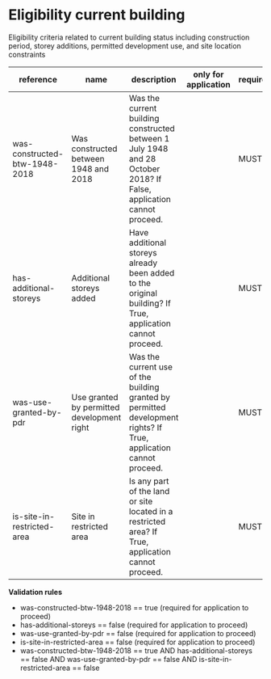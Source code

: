# Eligibility current building

Eligibility criteria related to current building status including construction period,
storey additions, permitted development use, and site location constraints


| reference | name | description | only for application | requirement | notes |
| --- | --- | --- | --- | --- | --- |
| was-constructed-btw-1948-2018 | Was constructed between 1948 and 2018 | Was the current building constructed between 1 July 1948 and 28 October 2018? If False, application cannot proceed. |  | MUST |  |
| has-additional-storeys | Additional storeys added | Have additional storeys already been added to the original building? If True, application cannot proceed. |  | MUST |  |
| was-use-granted-by-pdr | Use granted by permitted development right | Was the current use of the building granted by permitted development rights? If True, application cannot proceed. |  | MUST |  |
| is-site-in-restricted-area | Site in restricted area | Is any part of the land or site located in a restricted area? If True, application cannot proceed. |  | MUST |  |

**Validation rules**

- was-constructed-btw-1948-2018 == true (required for application to proceed)
- has-additional-storeys == false (required for application to proceed)
- was-use-granted-by-pdr == false (required for application to proceed)
- is-site-in-restricted-area == false (required for application to proceed)
- was-constructed-btw-1948-2018 == true AND has-additional-storeys == false AND was-use-granted-by-pdr == false AND is-site-in-restricted-area == false